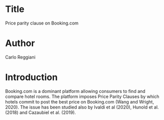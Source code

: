 # Title 
Price parity clause on Booking.com

# Author
Carlo Reggiani

# Introduction
Booking.com is a dominant platform allowing consumers to find and compare hotel rooms.
The platform imposes Price Parity Clauses by which hotels commit to post the best price
on Booking.com (Wang and Wright, 2020). 
The issue has been studied also by Ivaldi et al (2020), Hunold et al. (2018) and Cazaubiel et al. (2019). 
